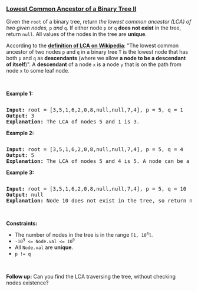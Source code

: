 ### [Lowest Common Ancestor of a Binary Tree II](https://leetcode.com/problems/lowest-common-ancestor-of-a-binary-tree-ii)

<p>Given the <code>root</code> of a binary tree, return <em>the lowest common ancestor (LCA) of two given nodes, </em><code>p</code><em> and </em><code>q</code>. If either node <code>p</code> or <code>q</code> <strong>does not exist</strong> in the tree, return <code>null</code>. All values of the nodes in the tree are <strong>unique</strong>.</p>

<p>According to the <strong><a href="https://en.wikipedia.org/wiki/Lowest_common_ancestor" target="_blank">definition of LCA on Wikipedia</a></strong>: &quot;The lowest common ancestor of two nodes <code>p</code> and <code>q</code> in a binary tree <code>T</code> is the lowest node that has both <code>p</code> and <code>q</code> as <strong>descendants</strong> (where we allow <b>a node to be a descendant of itself</b>)&quot;. A <strong>descendant</strong> of a node <code>x</code> is a node <code>y</code> that is on the path from node <code>x</code> to some leaf node.</p>

<p>&nbsp;</p>
<p><strong>Example 1:</strong></p>
<img alt="" src="https://assets.leetcode.com/uploads/2018/12/14/binarytree.png" />
<pre>
<strong>Input:</strong> root = [3,5,1,6,2,0,8,null,null,7,4], p = 5, q = 1
<strong>Output:</strong> 3
<strong>Explanation:</strong> The LCA of nodes 5 and 1 is 3.</pre>

<p><strong>Example 2:</strong></p>

<p><img alt="" src="https://assets.leetcode.com/uploads/2018/12/14/binarytree.png" /></p>

<pre>
<strong>Input:</strong> root = [3,5,1,6,2,0,8,null,null,7,4], p = 5, q = 4
<strong>Output:</strong> 5
<strong>Explanation:</strong> The LCA of nodes 5 and 4 is 5. A node can be a descendant of itself according to the definition of LCA.</pre>

<p><strong>Example 3:</strong></p>

<p><img alt="" src="https://assets.leetcode.com/uploads/2018/12/14/binarytree.png" /></p>

<pre>
<strong>Input:</strong> root = [3,5,1,6,2,0,8,null,null,7,4], p = 5, q = 10
<strong>Output:</strong> null
<strong>Explanation:</strong> Node 10 does not exist in the tree, so return null.
</pre>

<p>&nbsp;</p>
<p><strong>Constraints:</strong></p>

<ul>
	<li>The number of nodes in the tree is in the range <code>[1, 10<sup>4</sup>]</code>.</li>
	<li><code>-10<sup>9</sup> &lt;= Node.val &lt;= 10<sup>9</sup></code></li>
	<li>All <code>Node.val</code> are <strong>unique</strong>.</li>
	<li><code>p != q</code></li>
</ul>

<p>&nbsp;</p>
<strong>Follow up:</strong>&nbsp;Can you find the LCA traversing the tree, without checking nodes existence?